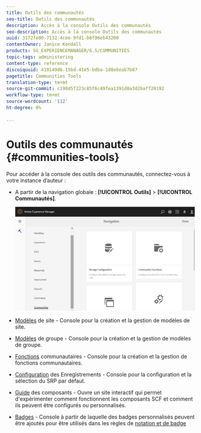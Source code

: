 ```yaml
---
title: Outils des communautés
seo-title: Outils des communautés
description: Accès à la console Outils des communautés
seo-description: Accès à la console Outils des communautés
uuid: 3172fe00-7132-4cee-9fd1-b6f96eb43200
contentOwner: Janice Kendall
products: SG_EXPERIENCEMANAGER/6.5/COMMUNITIES
topic-tags: administering
content-type: reference
discoiquuid: 410149d6-15bd-41e5-bdba-1d8e6eab7b87
pagetitle: Communities Tools
translation-type: tm+mt
source-git-commit: c190d5f223c85f6c49fea1391d8a3d2baff20192
workflow-type: tm+mt
source-wordcount: '112'
ht-degree: 0%

---
```



# Outils des communautés {#communities-tools}

Pour accéder à la console des outils des communautés, connectez-vous à votre instance d’auteur :

* A partir de la navigation globale : **[!UICONTROL Outils]** > **[!UICONTROL Communautés]**.

   ![communautés](assets/communities-home.png)

* [Modèles](sites.md)  de site - Console pour la création et la gestion de modèles de site.

* [Modèles](tools-groups.md)  de groupe - Console pour la création et la gestion de modèles de groupe.

* [Fonctions](functions.md)  communautaires - Console pour la création et la gestion de fonctions communautaires.

* [Configuration](srp-config.md)  des Enregistrements - Console pour la configuration et la sélection du SRP [ ](working-with-srp.md)par défaut.

* [Guide](components-guide.md)  des composants - Ouvre un site interactif qui permet d&#39;expérimenter comment fonctionnent les composants SCF et comment ils peuvent être configurés ou personnalisés.

* [Badges](badges.md)  - Console à partir de laquelle des badges personnalisés peuvent être ajoutés pour être utilisés dans les règles de  [notation et de badge](implementing-scoring.md)


